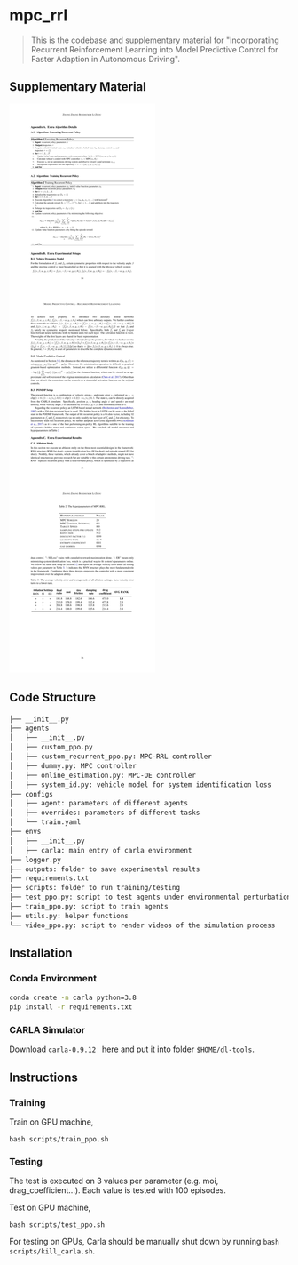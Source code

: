 # mpc_rrl

> This is the codebase and supplementary material for "Incorporating Recurrent Reinforcement Learning into Model
Predictive Control for Faster Adaption in Autonomous Driving".

## Supplementary Material

![appendix](appendix.jpg)

## Code Structure

```bash
├── __init__.py
├── agents
│   ├── __init__.py
│   ├── custom_ppo.py
│   ├── custom_recurrent_ppo.py: MPC-RRL controller
│   ├── dummy.py: MPC controller
│   ├── online_estimation.py: MPC-OE controller
│   ├── system_id.py: vehicle model for system identification loss
├── configs
│   ├── agent: parameters of different agents
│   ├── overrides: parameters of different tasks
│   └── train.yaml
├── envs
│   ├── __init__.py
│   ├── carla: main entry of carla environment
├── logger.py
├── outputs: folder to save experimental results
├── requirements.txt
├── scripts: folder to run training/testing
├── test_ppo.py: script to test agents under environmental perturbations
├── train_ppo.py: script to train agents
├── utils.py: helper functions
└── video_ppo.py: script to render videos of the simulation process
```

 

## Installation            

### Conda Environment 
```bash
conda create -n carla python=3.8
pip install -r requirements.txt
```

### CARLA Simulator
Download `carla-0.9.12 ` [here](https://github.com/carla-simulator/carla/releases) and put it into folder `$HOME/dl-tools`. 


##  Instructions

### Training

Train on GPU machine,
```
bash scripts/train_ppo.sh 
```

### Testing

The test is executed on 3 values per parameter (e.g. moi, drag_coefficient...). Each value is tested with 100 episodes. 

Test on GPU machine,
```
bash scripts/test_ppo.sh 
```
For testing on GPUs, Carla should be manually shut down by running `bash scripts/kill_carla.sh`.

